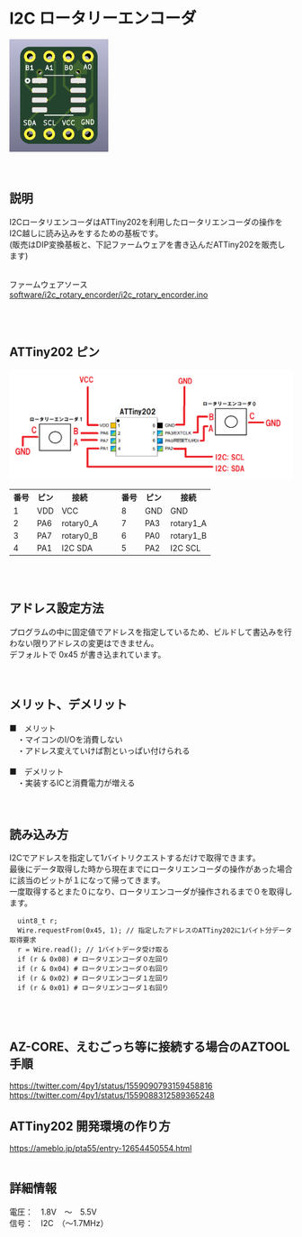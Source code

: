 # I2C ロータリーエンコーダ

<img src="/images/pcb_front.png" height="200">
<br><br><br>


## 説明

I2CロータリエンコーダはATTiny202を利用したロータリエンコーダの操作をI2C越しに読み込みをするための基板です。<br>
(販売はDIP変換基板と、下記ファームウェアを書き込んだATTiny202を販売します)<br>
<br>

ファームウェアソース<br>
<a href="https://github.com/palette-system/i2c_rotary_encoder/edit/main/software/i2c_rotary_encorder/i2c_rotary_encorder.ino" target="_blank">software/i2c_rotary_encorder/i2c_rotary_encorder.ino</a>

<br><br>


## ATTiny202 ピン

<img src="/images/connect.png">

<table>
  <tr>
    <th>番号</th>
    <th>ピン</th>
    <th>接続</th>
    <td rowspan="5">　</td>
    <th>番号</th>
    <th>ピン</th>
    <th>接続</th>
  </tr>
  <tr>
    <td>1</td>
    <td>VDD</td>
    <td>VCC</td>
    <td>8</td>
    <td>GND</td>
    <td>GND</td>
  </tr>
  <tr>
    <td>2</td>
    <td>PA6</td>
    <td>rotary0_A</td>
    <td>7</td>
    <td>PA3</td>
    <td>rotary1_A</td>
  </tr>
  <tr>
    <td>3</td>
    <td>PA7</td>
    <td>rotary0_B</td>
    <td>6</td>
    <td>PA0</td>
    <td>rotary1_B</td>
  </tr>
  <tr>
    <td>4</td>
    <td>PA1</td>
    <td>I2C SDA</td>
    <td>5</td>
    <td>PA2</td>
    <td>I2C SCL</td>
  </tr>
</table>
<br><br>



## アドレス設定方法

プログラムの中に固定値でアドレスを指定しているため、ビルドして書込みを行わない限りアドレスの変更はできません。<br>
デフォルトで 0x45 が書き込まれています。<br>
<br><br>


## メリット、デメリット
■　メリット<br>
　・マイコンのI/Oを消費しない<br>
　・アドレス変えていけば割といっぱい付けられる<br>
<br>
■　デメリット<br>
　・実装するICと消費電力が増える<br>
　<br><br>

## 読み込み方
I2Cでアドレスを指定して1バイトリクエストするだけで取得できます。<br>
最後にデータ取得した時から現在までにロータリエンコーダの操作があった場合に該当のビットが１になって帰ってきます。<br>
一度取得するとまた０になり、ロータリエンコーダが操作されるまで０を取得します。<br>
```
  uint8_t r;
  Wire.requestFrom(0x45, 1); // 指定したアドレスのATTiny202に1バイト分データ取得要求
  r = Wire.read(); // 1バイトデータ受け取る
  if (r & 0x08) # ロータリエンコーダ０左回り
  if (r & 0x04) # ロータリエンコーダ０右回り
  if (r & 0x02) # ロータリエンコーダ１左回り
  if (r & 0x01) # ロータリエンコーダ１右回り
```
　<br><br>

## AZ-CORE、えむごっち等に接続する場合のAZTOOL手順

https://twitter.com/4py1/status/1559090793159458816
https://twitter.com/4py1/status/1559088312589365248

## ATTiny202 開発環境の作り方

<a href="https://ameblo.jp/pta55/entry-12654450554.html" target="_blank">https://ameblo.jp/pta55/entry-12654450554.html</a>
<br><br>


## 詳細情報

電圧：　1.8V　～　5.5V  
信号：　I2C　（～1.7MHz）
<br><br>


